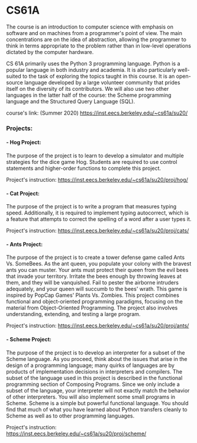 # CS61A

The course is an introduction to computer science with emphasis on software and on machines from a programmer's point of view. The main concentrations are on the idea of abstraction, allowing the programmer to think in terms appropriate to the problem rather than in low-level operations dictated by the computer hardware.

CS 61A primarily uses the Python 3 programming language. Python is a popular language in both industry and academia. It is also particularly well-suited to the task of exploring the topics taught in this course. It is an open-source language developed by a large volunteer community that prides itself on the diversity of its contributors. We will also use two other languages in the latter half of the course: the Scheme programming language and the Structured Query Language (SQL).

course's link: (Summer 2020)
https://inst.eecs.berkeley.edu/~cs61a/su20/


### Projects:

#### - Hog Project:
The purpose of the project is to learn to develop a simulator and multiple strategies for the dice game Hog. Students are required to use control statements and higher-order functions to complete this project.

Project's instruction: https://inst.eecs.berkeley.edu/~cs61a/su20/proj/hog/

#### - Cat Project:
The purpose of the project is to write a program that measures typing speed. Additionally, it is required to implement typing autocorrect, which is a feature that attempts to correct the spelling of a word after a user types it.

Project's instruction: https://inst.eecs.berkeley.edu/~cs61a/su20/proj/cats/

#### - Ants Project:
The purpose of the project is to create a tower defense game called Ants Vs. SomeBees. As the ant queen, you populate your colony with the bravest ants you can muster. Your ants must protect their queen from the evil bees that invade your territory. Irritate the bees enough by throwing leaves at them, and they will be vanquished. Fail to pester the airborne intruders adequately, and your queen will succumb to the bees' wrath. This game is inspired by PopCap Games' Plants Vs. Zombies. This project combines functional and object-oriented programming paradigms, focusing on the material from Object-Oriented Programming. The project also involves understanding, extending, and testing a large program.

Project's instruction: https://inst.eecs.berkeley.edu/~cs61a/su20/proj/ants/

#### - Scheme Project:
The purpose of the project is to develop an interpreter for a subset of the Scheme language. As you proceed, think about the issues that arise in the design of a programming language; many quirks of languages are by products of implementation decisions in interpreters and compilers. The subset of the language used in this project is described in the functional programming section of Composing Programs. Since we only include a subset of the language, your interpreter will not exactly match the behavior of other interpreters. You will also implement some small programs in Scheme. Scheme is a simple but powerful functional language. You should find that much of what you have learned about Python transfers cleanly to Scheme as well as to other programming languages.

Project's instruction: https://inst.eecs.berkeley.edu/~cs61a/su20/proj/scheme/
